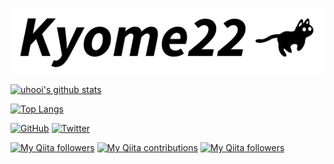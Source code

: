 ![banner](docs/banner.png)

[![uhooi's github stats](https://github-readme-stats.vercel.app/api?username=Kyome22&show_icons=true)](https://github.com/Kyome22)

[![Top Langs](https://github-readme-stats.vercel.app/api/top-langs/?username=Kyome22)](https://github.com/Kyome22)

[![GitHub](https://img.shields.io/github/followers/Kyome22?style=social)](https://github.com/Kyome22)
[![Twitter](https://img.shields.io/twitter/follow/Kyomesuke?style=social)](https://twitter.com/Kyomesuke)

[![My Qiita followers](https://qiita-badge.apiapi.app/s/Kyome/posts.svg)](http://qiita.com/Kyome)
[![My Qiita contributions](https://qiita-badge.apiapi.app/s/Kyome/contributions.svg)](http://qiita.com/Kyome)
[![My Qiita followers](https://qiita-badge.apiapi.app/s/Kyome/followers.svg)](http://qiita.com/Kyome)
